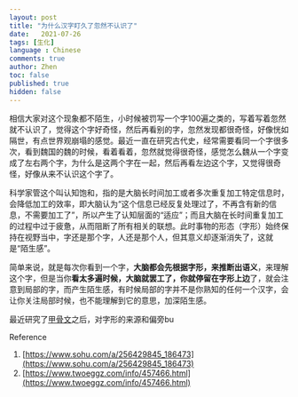 ```yaml
---
layout: post
title: "为什么汉字盯久了忽然不认识了"
date:   2021-07-26
tags: [生化]
language : Chinese
comments: true
author: Zhen
toc: false
published: true
hidden: false
---
```

相信大家对这个现象都不陌生，小时候被罚写一个字100遍之类的，写着写着忽然就不认识了，觉得这个字好奇怪，然后再看别的字，忽然发现都很奇怪，好像恍如隔世，有点世界观崩塌的感觉。最近一直在研究古代史，经常需要看同一个字很多次，看到魏国的魏的时候，看着看着，忽然就觉得很奇怪，感觉怎么魏从一个字变成了左右两个字，为什么是这两个字在一起，然后再看左边这个字，又觉得很奇怪，好像从来不认识这个字了。

科学家管这个叫认知饱和，指的是大脑长时间加工或者多次重复加工特定信息时，会降低加工的效率，即大脑认为“这个信息已经反复处理过了，不再含有新的信息，不需要加工了”，所以产生了认知层面的“适应”；而且大脑在长时间重复加工的过程中过于疲惫，从而阻断了所有相关的联想。此时事物的形态（字形）始终保持在视野当中，字还是那个字，人还是那个人，但其意义却逐渐消失了，这就是“陌生感”。

简单来说，就是每次你看到一个字，**大脑都会先根据字形，来推断出语义**，来理解这个字，但是当你**看太多遍时候，大脑就罢工了，你就停留在字形上边**了，就会注意到局部的字，而产生陌生感，有时候局部的字并不是你熟知的任何一个汉字，会让你关注局部时候，也不能理解到它的意思，加深陌生感。

最近研究了[甲骨文](/甲骨文学习总结)之后，对字形的来源和偏旁bu


Reference
 1. [https://www.sohu.com/a/256429845_186473](https://www.sohu.com/a/256429845_186473)
 2. [https://www.twoeggz.com/info/457466.html](https://www.twoeggz.com/info/457466.html)

<!--stackedit_data:
eyJoaXN0b3J5IjpbOTA4MzQwMTU1LC05MzM2MDQzNjQsLTE4MT
g5ODIwNzIsLTY3ODY5ODYyXX0=
-->